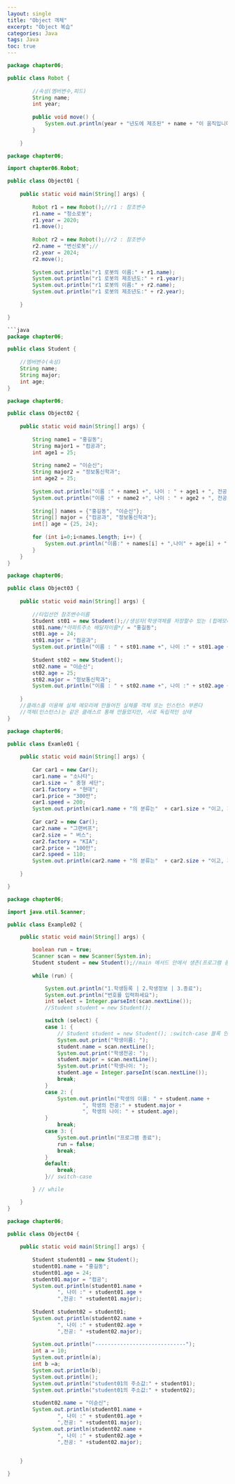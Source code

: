 ```yaml
---
layout: single
title: "Object 객체"
excerpt: "Object 복습"
categories: Java
tags: Java 
toc: true
---
```


```java
package chapter06;

public class Robot {
		
		//속성(멤버변수,피드)
		String name;
		int year;
		
		public void move() {
			System.out.println(year + "년도에 제조된" + name + "이 움직입니다.");
		}
		
	}
```
```java
package chapter06;

import chapter06.Robot;

public class Object01 {
	
	public static void main(String[] args) {
	
		Robot r1 = new Robot();//r1 : 참조변수
		r1.name = "청소로봇";
		r1.year = 2020;		
		r1.move();
		
		Robot r2 = new Robot();//r2 : 참조변수
		r2.name = "변신로봇";//
		r2.year = 2024;		
		r2.move();
		
		System.out.println("r1 로봇의 이름:" + r1.name);
		System.out.println("r1 로봇의 제조년도:" + r1.year);
		System.out.println("r1 로봇의 이름:" + r2.name);
		System.out.println("r1 로봇의 제조년도:" + r2.year);
			
	}

}

```java
package chapter06;

public class Student {
	
	//멤버변수(속성)
	String name;
	String major;
	int age;
}
```

```java
package chapter06;

public class Object02 {
	
	public static void main(String[] args) {
		
		String name1 = "홍길동";
		String major1 = "컴공과";
		int age1 = 25;
		
		String name2 = "이순신";
		String major2 = "정보통신학과";
		int age2 = 25;
		
		System.out.println("이름 :" + name1 +", 나이 : " + age1 + ", 전공 :" + major1);
		System.out.println("이름 :" + name2 +", 나이 : " + age2 + ", 전공 :" + major2);
		
		String[] names = {"홍길동", "이순신"};
		String[] major = {"컴공과", "정보통신학과"};
		int[] age = {25, 24};
		
		for (int i=0;i<names.length; i++) {
			System.out.println("이름:" + names[i] + ",나이" + age[i] + ",전공:" + major[i]);
		}
	}
}
```

```java
package chapter06;

public class Object03 {
	
	public static void main(String[] args) {
		
		//타입선언 참조변수이름
		Student st01 = new Student();//생성자(학생객체를 저장할수 있는 (힙메모리)공간)
		st01.name/*아파트주소 배달자이름*/ = "홍길동";
		st01.age = 24;
		st01.major = "컴공과";
		System.out.println("이름 : " + st01.name +", 나이 :" + st01.age + ", 전공 : " + st01.major);
		
		Student st02 = new Student();
		st02.name = "이순신";
		st02.age = 25;
		st02.major = "정보통신학과";
		System.out.println("이름 : " + st02.name +", 나이 :" + st02.age + ", 전공 : " + st02.major);
		
	}
	//클래스를 이용해 실제 메모리에 만들어진 실체를 객체 또는 인스턴스 부른다
	//객체(인스턴스)는 같은 클래스르 통해 만들었지만, 서로 독립적인 상태
}
```

```java
package chapter06;

public class Examle01 {
	
	public static void main(String[] args) {
		
		Car car1 = new Car();
		car1.name = "소나타";
		car1.size = " 중형 세단";
		car1.factory = "현대";
		car1.price = "300만";
		car1.speed = 200;
		System.out.println(car1.name + "의 분류는"  + car1.size + "이고, 제조사는" + car1.factory + "이며, 가격은" + car1.price + "원이고, 최대속도는" + car1.speed + "km입니다");
		
		Car car2 = new Car();
		car2.name = "그랜버프";
		car2.size = " 버스";
		car2.factory = "KIA";
		car2.price = "100만";
		car2.speed = 110;
		System.out.println(car2.name + "의 분류는"  + car2.size + "이고, 제조사는" + car2.factory + "이며, 가격은" + car2.price + "원이고, 최대속도는" + car2.speed + "km입니다");
					
	}

}

```

```java
package chapter06;

import java.util.Scanner;

public class Example02 {

	public static void main(String[] args) {

		boolean run = true;
		Scanner scan = new Scanner(System.in);
		Student student = new Student();//main 메서드 안에서 생존(프로그램 종료까지 생존)
		
		while (run) {

			System.out.println("1.학생등록 | 2.학생정보 | 3.종료");
			System.out.println("번호를 입력하세요");
			int select = Integer.parseInt(scan.nextLine());
			//Student student = new Student();

			switch (select) {
			case 1: {
				// Student student = new Student(); :switch-case 블록 안에서만 생존
				System.out.print("학생이름: ");
				student.name = scan.nextLine();
				System.out.print("학생전공: ");
				student.major = scan.nextLine();
				System.out.print("학생나이: ");
				student.age = Integer.parseInt(scan.nextLine());
				break;
			}
			case 2: {
				System.out.println("학생의 이름: " + student.name + 
						", 학생의 전공:" + student.major + 
						", 학생의 나이: " + student.age);
			}
				break;
			case 3: {
				System.out.println("프로그램 종료");
				run = false;
				break;
			}
			default:
				break;
			}// switch-case

		} // while

	}
}

```

```java
package chapter06;

public class Object04 {
	
	public static void main(String[] args) {
		
		Student student01 = new Student();
		student01.name = "홍길동";
		student01.age = 24;
		student01.major = "컴공";
		System.out.println(student01.name + 
				", 나이 :" + student01.age + 
				",전공: " +student01.major);
		
		Student student02 = student01;
		System.out.println(student02.name + 
				", 나이 :" + student02.age + 
				",전공: " +student02.major);
		
		System.out.println("-----------------------------");
		int a = 10;
		System.out.println(a);
		int b =a;
		System.out.println(b);
		System.out.println();
		System.out.println("student01의 주소값:" + student01);
		System.out.println("student01의 주소값:" + student02);
		
		student02.name = "이순신";
		System.out.println(student01.name + 
				", 나이 :" + student01.age + 
				",전공: " +student01.major);
		System.out.println(student02.name + 
				", 나이 :" + student02.age + 
				",전공: " +student02.major);
		

	}

}

```


